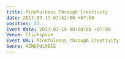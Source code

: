 ```yaml
---
title: Mindfulness Through Creativity
date: 2017-07-17 07:52:00 +07:00
position: 23
Event date: 2017-07-19 00:00:00 +07:00
Venue: Clickspace
Event URL: Mindfulness through Creativity
Genre: MINDFULNESS
---
```


